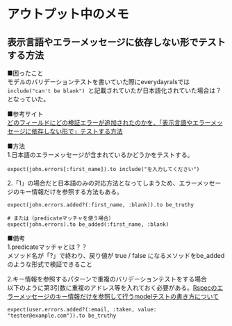 # アウトプット中のメモ  
## 表示言語やエラーメッセージに依存しない形でテストする方法  
■困ったこと  
モデルのバリデーションテストを書いていた際にeverydayralsでは`include("can't be blank")
`と記載されていたが日本語化されていた場合は？となっていた。  

■参考サイト  
[どのフィールドにどの検証エラーが追加されたのかを、「表示言語やエラーメッセージに依存しない形で」テストする方法](https://qiita.com/jnchito/items/6cf94a82e719c1dca5f1)  

■方法  
1.日本語のエラーメッセージが含まれているかどうかをテストする。  
```
expect(john.errors[:first_name]).to include("を入力してください")
```

2.「1」の場合だと日本語のみの対応方法となってしまうため、エラーメッセージのキー情報だけを参照する方法もある。  
```
expect(john.errors.added?(:first_name, :blank)).to be_truthy

# または（predicateマッチャを使う場合）
expect(john.errors).to be_added(:first_name, :blank)
```

■備考  
1.predicateマッチャとは？？  
メソッド名が「?」で終わり、戻り値が true / false になるメソッドをbe_addedのような形式で検証できること  

2.キー情報を参照するパターンで重複のバリデーションテストをする場合  
以下のように第3引数に重複のアドレス等を入れておく必要がある。[Rspecのエラーメッセージのキー情報だけを参照して行うmodelテストの書き方について](https://note.com/hikkymouse_pro/n/n8d12eef94edb)  
```
expect(user.errors.added?(:email, :taken, value: "tester@example.com")).to be_truthy
```



